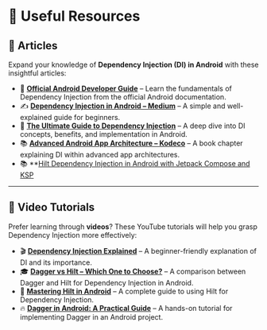 # 📌 Useful Resources  

## 📖 Articles  
Expand your knowledge of **Dependency Injection (DI) in Android** with these insightful articles:  

- 📜 **[Official Android Developer Guide](https://developer.android.com/training/dependency-injection)** – Learn the fundamentals of Dependency Injection from the official Android documentation.  
- ✍️ **[Dependency Injection in Android – Medium](https://medium.com/@nikitaverma081996/dependency-injection-in-android-6eca8d41ae17)** – A simple and well-explained guide for beginners.  
- 📘 **[The Ultimate Guide to Dependency Injection](https://nikolaymiroshnychenko.medium.com/the-ultimate-guide-to-dependency-injection-in-android-what-is-di-and-its-benefits-part-1-2e0d5fed242d)** – A deep dive into DI concepts, benefits, and implementation in Android.  
- 📚 **[Advanced Android App Architecture – Kodeco](https://www.kodeco.com/books/advanced-android-app-architecture/v1.0/chapters/5-dependency-injection)** – A book chapter explaining DI within advanced app architectures.  
- 📚 **[Hilt Dependency Injection in Android with Jetpack Compose and KSP](https://medium.com/@ramadan123sayed/simple-guide-to-hilt-dependency-injection-in-android-with-jetpack-compose-and-ksp-3ddcbfaad37d)

---

## 🎥 Video Tutorials  
Prefer learning through **videos**? These YouTube tutorials will help you grasp Dependency Injection more effectively:  

- 🎬 **[Dependency Injection Explained](https://www.youtube.com/watch?v=eX-y0IEHJjM)** – A beginner-friendly explanation of DI and its importance.  
- 🎓 **[Dagger vs Hilt – Which One to Choose?](https://www.youtube.com/watch?v=EathumJlWh8)** – A comparison between Dagger and Hilt for Dependency Injection in Android.  
- 🚀 **[Mastering Hilt in Android](https://www.youtube.com/watch?v=_qb87PN7jlI)** – A complete guide to using Hilt for Dependency Injection.  
- 🔥 **[Dagger in Android: A Practical Guide](https://www.youtube.com/watch?v=D0rpUBVXSCw)** – A hands-on tutorial for implementing Dagger in an Android project.  

